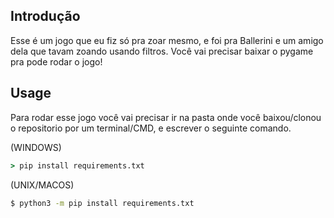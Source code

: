 ## Introdução

Esse é um jogo que eu fiz só pra zoar mesmo, e foi pra Ballerini e um amigo dela que tavam zoando usando filtros.
Você vai precisar baixar o pygame pra pode rodar o jogo!


## Usage

Para rodar esse jogo você vai precisar ir na pasta onde você baixou/clonou o repositorio por um terminal/CMD, e escrever o seguinte comando.

(WINDOWS)
```cmd
> pip install requirements.txt
```

(UNIX/MACOS)
```bash
$ python3 -m pip install requirements.txt
```
